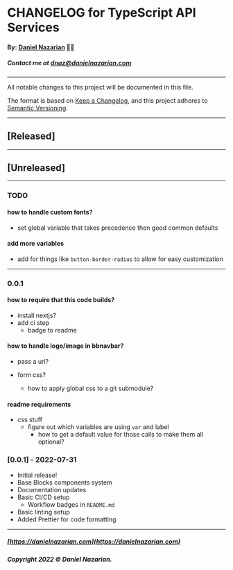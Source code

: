 # CHANGELOG for TypeScript API Services
#### By: [Daniel Nazarian](https://danielnazarian) 🐧👹
##### Contact me at <dnaz@danielnazarian.com>

-------------------------------------------------------

All notable changes to this project will be documented in this file.

The format is based on [Keep a Changelog](https://keepachangelog.com/en/1.0.0/),
and this project adheres to [Semantic Versioning](https://semver.org/spec/v2.0.0.html).


-------------------------------------------------------

## [Released]



-------------------------------------------------------

## [Unreleased]

-------------------------------------------------------
### TODO


#### how to handle custom fonts?
- set global variable that takes precedence then good common defaults


#### add more variables
- add for things like `button-border-radius` to allow for easy customization


----
### 0.0.1

#### how to require that this code builds?
- install nextjs?
- add ci step
  - badge to readme


#### how to handle logo/image in bbnavbar?
- pass a url?

- form css?
  - how to apply global css to a git submodule?


#### readme requirements
- css stuff
  - figure out which variables are using `var` and label
    - how to get a default value for those calls to make them all optional?




### [0.0.1] - 2022-07-31
- Initial release!
- Base Blocks components system
- Documentation updates
- Basic CI/CD setup
  - Workflow badges in `README.md`
- Basic linting setup
- Added Prettier for code formatting

-------------------------------------------------------

##### [https://danielnazarian.com](https://danielnazarian.com)
##### Copyright 2022 © Daniel Nazarian.
